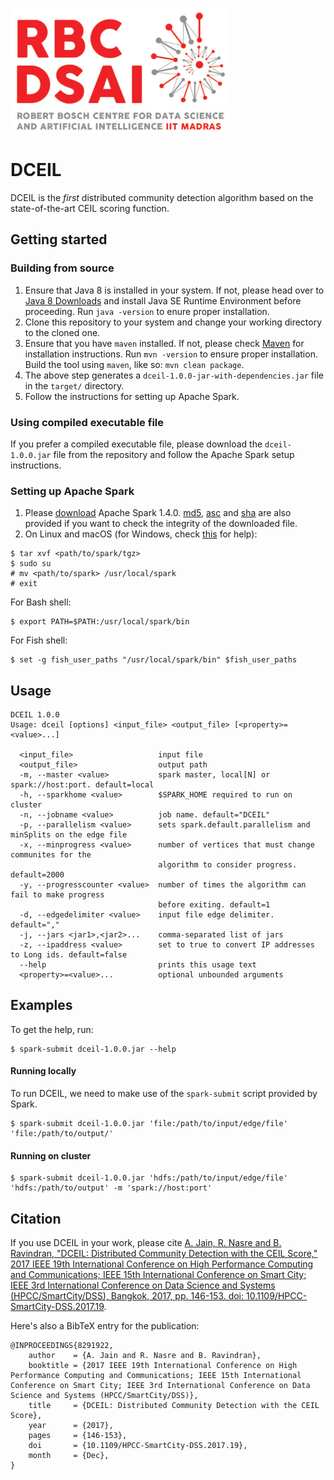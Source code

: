 <a href="https://rbcdsai.iitm.ac.in/"><img title="RBC-DSAI logo" src="https://github.com/RBC-DSAI-IITM/rbc-dsai-iitm.github.io/blob/master/images/logo.jpg" height="200" width="351"></a>

# DCEIL

DCEIL is the *first* distributed community detection algorithm based on the state-of-the-art CEIL scoring function.

## Getting started

### Building from source

1. Ensure that Java 8 is installed in your system. If not, please head over to [Java 8 Downloads](https://www.oracle.com/technetwork/java/javase/downloads/jre8-downloads-2133155.html) and install Java SE Runtime Environment before proceeding. Run `java -version` to enure proper installation.
1. Clone this repository to your system and change your working directory to the cloned one.
2. Ensure that you have `maven` installed. If not, please check [Maven](https://maven.apache.org) for installation instructions. Run `mvn -version` to ensure proper installation. Build the tool using `maven`, like so: `mvn clean package`.
3. The above step generates a `dceil-1.0.0-jar-with-dependencies.jar` file in the `target/` directory.
4. Follow the instructions for setting up Apache Spark.

### Using compiled executable file

If you prefer a compiled executable file, please download the `dceil-1.0.0.jar` file from the repository and follow the Apache Spark setup instructions.

### Setting up Apache Spark

1. Please [download](https://archive.apache.org/dist/spark/spark-1.4.0/spark-1.4.0-bin-hadoop1-scala2.11.tgz) Apache Spark 1.4.0. [md5](https://archive.apache.org/dist/spark/spark-1.4.0/spark-1.4.0-bin-hadoop1-scala2.11.tgz.md5), [asc](https://archive.apache.org/dist/spark/spark-1.4.0/spark-1.4.0-bin-hadoop1-scala2.11.tgz.asc) and [sha](https://archive.apache.org/dist/spark/spark-1.4.0/spark-1.4.0-bin-hadoop1-scala2.11.tgz.sha) are also provided if you want to check the integrity of the downloaded file.
2. On Linux and macOS (for Windows, check [this](https://stackoverflow.com/questions/25481325/how-to-set-up-spark-on-windows) for help):

```
$ tar xvf <path/to/spark/tgz>
$ sudo su
# mv <path/to/spark> /usr/local/spark
# exit
```

For Bash shell:

```
$ export PATH=$PATH:/usr/local/spark/bin
```

For Fish shell:

```
$ set -g fish_user_paths "/usr/local/spark/bin" $fish_user_paths
```

## Usage

```
DCEIL 1.0.0
Usage: dceil [options] <input_file> <output_file> [<property>=<value>...]

  <input_file>                   input file
  <output_file>                  output path
  -m, --master <value>           spark master, local[N] or spark://host:port. default=local
  -h, --sparkhome <value>        $SPARK_HOME required to run on cluster
  -n, --jobname <value>          job name. default="DCEIL"
  -p, --parallelism <value>      sets spark.default.parallelism and minSplits on the edge file
  -x, --minprogress <value>      number of vertices that must change communites for the
                                 algorithm to consider progress. default=2000
  -y, --progresscounter <value>  number of times the algorithm can fail to make progress
                                 before exiting. default=1
  -d, --edgedelimiter <value>    input file edge delimiter. default=","
  -j, --jars <jar1>,<jar2>...    comma-separated list of jars
  -z, --ipaddress <value>        set to true to convert IP addresses to Long ids. default=false
  --help                         prints this usage text
  <property>=<value>...          optional unbounded arguments
```

## Examples

To get the help, run:

```
$ spark-submit dceil-1.0.0.jar --help
```

#### Running locally

To run DCEIL, we need to make use of the `spark-submit` script provided by Spark.

```
$ spark-submit dceil-1.0.0.jar 'file:/path/to/input/edge/file' 'file:/path/to/output/'
```

#### Running on cluster

```
$ spark-submit dceil-1.0.0.jar 'hdfs:/path/to/input/edge/file' 'hdfs:/path/to/output' -m 'spark://host:port' 
```

## Citation

If you use DCEIL in your work, please cite [A. Jain, R. Nasre and B. Ravindran, "DCEIL: Distributed Community Detection with the CEIL Score," 2017 IEEE 19th International Conference on High Performance Computing and Communications; IEEE 15th International Conference on Smart City; IEEE 3rd International Conference on Data Science and Systems (HPCC/SmartCity/DSS), Bangkok, 2017, pp. 146-153.
doi: 10.1109/HPCC-SmartCity-DSS.2017.19](https://doi.org/10.1109/hpcc-smartcity-dss.2017.19).

Here's also a BibTeX entry for the publication:

```
@INPROCEEDINGS{8291922, 
    author    = {A. Jain and R. Nasre and B. Ravindran}, 
    booktitle = {2017 IEEE 19th International Conference on High Performance Computing and Communications; IEEE 15th International Conference on Smart City; IEEE 3rd International Conference on Data Science and Systems (HPCC/SmartCity/DSS)}, 
    title     = {DCEIL: Distributed Community Detection with the CEIL Score}, 
    year      = {2017}, 
    pages     = {146-153},
    doi       = {10.1109/HPCC-SmartCity-DSS.2017.19}, 
    month     = {Dec},
}
```

